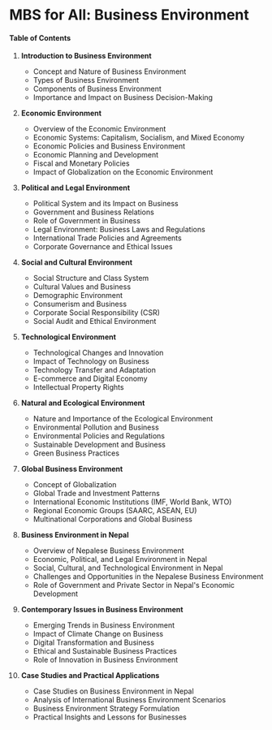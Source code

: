 # MBS for All: Business Environment

#### Table of Contents

1. **Introduction to Business Environment**
   - Concept and Nature of Business Environment
   - Types of Business Environment
   - Components of Business Environment
   - Importance and Impact on Business Decision-Making

2. **Economic Environment**
   - Overview of the Economic Environment
   - Economic Systems: Capitalism, Socialism, and Mixed Economy
   - Economic Policies and Business Environment
   - Economic Planning and Development
   - Fiscal and Monetary Policies
   - Impact of Globalization on the Economic Environment

3. **Political and Legal Environment**
   - Political System and its Impact on Business
   - Government and Business Relations
   - Role of Government in Business
   - Legal Environment: Business Laws and Regulations
   - International Trade Policies and Agreements
   - Corporate Governance and Ethical Issues

4. **Social and Cultural Environment**
   - Social Structure and Class System
   - Cultural Values and Business
   - Demographic Environment
   - Consumerism and Business
   - Corporate Social Responsibility (CSR)
   - Social Audit and Ethical Environment

5. **Technological Environment**
   - Technological Changes and Innovation
   - Impact of Technology on Business
   - Technology Transfer and Adaptation
   - E-commerce and Digital Economy
   - Intellectual Property Rights

6. **Natural and Ecological Environment**
   - Nature and Importance of the Ecological Environment
   - Environmental Pollution and Business
   - Environmental Policies and Regulations
   - Sustainable Development and Business
   - Green Business Practices

7. **Global Business Environment**
   - Concept of Globalization
   - Global Trade and Investment Patterns
   - International Economic Institutions (IMF, World Bank, WTO)
   - Regional Economic Groups (SAARC, ASEAN, EU)
   - Multinational Corporations and Global Business

8. **Business Environment in Nepal**
   - Overview of Nepalese Business Environment
   - Economic, Political, and Legal Environment in Nepal
   - Social, Cultural, and Technological Environment in Nepal
   - Challenges and Opportunities in the Nepalese Business Environment
   - Role of Government and Private Sector in Nepal's Economic Development

9. **Contemporary Issues in Business Environment**
   - Emerging Trends in Business Environment
   - Impact of Climate Change on Business
   - Digital Transformation and Business
   - Ethical and Sustainable Business Practices
   - Role of Innovation in Business Environment

10. **Case Studies and Practical Applications**
    - Case Studies on Business Environment in Nepal
    - Analysis of International Business Environment Scenarios
    - Business Environment Strategy Formulation
    - Practical Insights and Lessons for Businesses
